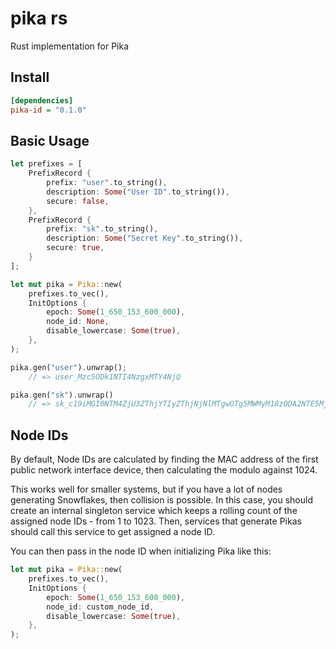 # pika rs

Rust implementation for Pika

## Install

```ini
[dependencies]
pika-id = "0.1.0"
```

## Basic Usage

```rs
let prefixes = [
    PrefixRecord {
        prefix: "user".to_string(),
        description: Some("User ID".to_string()),
        secure: false,
    },
    PrefixRecord {
        prefix: "sk".to_string(),
        description: Some("Secret Key".to_string()),
        secure: true,
    }
];

let mut pika = Pika::new(
    prefixes.to_vec(),
    InitOptions {
        epoch: Some(1_650_153_600_000),
        node_id: None,
        disable_lowercase: Some(true),
    },
);

pika.gen("user").unwrap();
    // => user_Mzc5ODk1NTI4NzgxMTY4NjQ

pika.gen("sk").unwrap()
    // => sk_c19iMGI0NTM4ZjU3ZThjYTIyZThjNjNlMTgwOTg5MWMyM18zODA2NTE5MjcwNDc5NDYyNA
```

## Node IDs

By default, Node IDs are calculated by finding the MAC address of the first public network interface device, then calculating the modulo against 1024.

This works well for smaller systems, but if you have a lot of nodes generating Snowflakes, then collision is possible. In this case, you should create an internal singleton service which keeps a rolling count of the assigned node IDs - from 1 to 1023. Then, services that generate Pikas should call this service to get assigned a node ID.

You can then pass in the node ID when initializing Pika like this:

```rs
let mut pika = Pika::new(
    prefixes.to_vec(),
    InitOptions {
        epoch: Some(1_650_153_600_000),
        node_id: custom_node_id,
        disable_lowercase: Some(true),
    },
);
```
